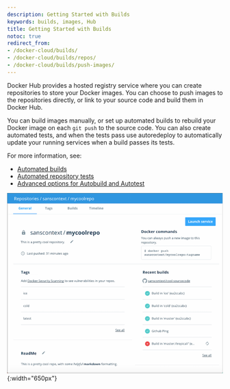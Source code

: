 ```yaml
---
description: Getting Started with Builds
keywords: builds, images, Hub
title: Getting Started with Builds
notoc: true
redirect_from:
- /docker-cloud/builds/
- /docker-cloud/builds/repos/
- /docker-cloud/builds/push-images/
---
```


Docker Hub provides a hosted registry service where you can create
repositories to store your Docker images. You can choose to push images to the
repositories directly, or link to your source code and build them in Docker
Hub.

You can build images manually, or set up automated builds to rebuild your Docker
image on each `git push` to the source code. You can also create automated
tests, and when the tests pass use autoredeploy to automatically update your
running services when a build passes its tests.

For more information, see:

* [Automated builds](automated-build.md)
* [Automated repository tests](automated-testing.md)
* [Advanced options for Autobuild and Autotest](advanced.md)

![Docker Hub repository General view](images/repo-general.png){:width="650px"}
